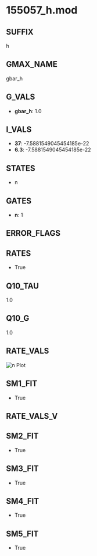 # 155057_h.mod

## SUFFIX

h

## GMAX_NAME

gbar_h

## G_VALS

- **gbar_h**: 1.0

## I_VALS

- **37**: -7.5881549045454185e-22
- **6.3**: -7.5881549045454185e-22

## STATES

- n

## GATES

- **n**: 1

## ERROR_FLAGS


## RATES

- True

## Q10_TAU

1.0

## Q10_G

1.0

## RATE_VALS

![n Plot](/Users/pbozelos/Dropbox/icg-Chai-Panos/supermodels/output_markdown_files/IH/155057_h.mod/images/n.png)

## SM1_FIT

- True

## RATE_VALS_V

## SM2_FIT

- True

## SM3_FIT

- True

## SM4_FIT

- True

## SM5_FIT

- True

